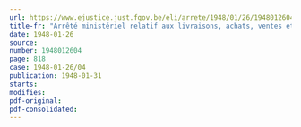 ```yaml
---
url: https://www.ejustice.just.fgov.be/eli/arrete/1948/01/26/1948012604/justel
title-fr: "Arrêté ministériel relatif aux livraisons, achats, ventes et distributions du bétail, de la viande et des produits de viande, ainsi qu'a la suppression du rationnement des viandes"
date: 1948-01-26
source:
number: 1948012604
page: 818
case: 1948-01-26/04
publication: 1948-01-31
starts:
modifies:
pdf-original:
pdf-consolidated:
---
```


